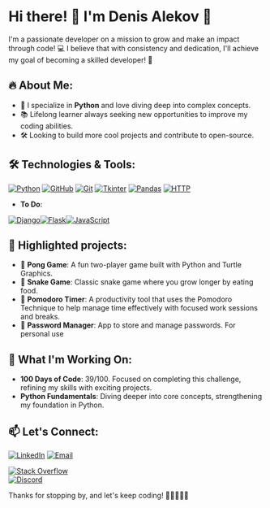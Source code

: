 # Hi there! 👋 I'm Denis Alekov 🚀

I'm a passionate developer on a mission to grow and make an impact through code! 💻 I believe that with consistency and dedication, I'll achieve my goal of becoming a skilled developer! 💪

## 🔥 About Me:
- 🚀 I specialize in **Python** and love diving deep into complex concepts.
- 📚 Lifelong learner always seeking new opportunities to improve my coding abilities.
- 🛠️ Looking to build more cool projects and contribute to open-source.

## 🛠️ Technologies & Tools:

<a href="https://github.com/dalekov"><img src="https://img.shields.io/badge/python-3670A0?style=for-the-badge&logo=python&logoColor=ffdd54" alt="Python" /></a>
<a href="https://github.com/"><img src="https://img.shields.io/badge/github-181717?style=for-the-badge&logo=github&logoColor=white" alt="GitHub" /></a>
<a href="https://git-scm.com/"><img src="https://img.shields.io/badge/git-F05032?style=for-the-badge&logo=git&logoColor=white" alt="Git" /></a>
<a href="https://wiki.python.org/moin/TkInter"><img src="https://img.shields.io/badge/Tkinter-1F8F8C?style=for-the-badge&logo=python&logoColor=white" alt="Tkinter" /></a>
<a href="https://pandas.pydata.org/"><img src="https://img.shields.io/badge/Pandas-150458?style=for-the-badge&logo=pandas&logoColor=white" alt="Pandas" /></a>
<a href="https://developer.mozilla.org/en-US/docs/Web/HTTP"><img src="https://img.shields.io/badge/HTTP-5D5D5D?style=for-the-badge&logo=http&logoColor=white" alt="HTTP" /></a>





- **To Do**:

<a href="https://www.djangoproject.com/"><img src="https://img.shields.io/badge/django-092E20?style=for-the-badge&logo=django&logoColor=white" alt="Django" /></a><a href="https://flask.palletsprojects.com/"><img src="https://img.shields.io/badge/flask-000000?style=for-the-badge&logo=flask&logoColor=white" alt="Flask" /></a><a href="https://developer.mozilla.org/en-US/docs/Web/JavaScript"><img src="https://img.shields.io/badge/javascript-F7DF1E?style=for-the-badge&logo=javascript&logoColor=black" alt="JavaScript" /></a>


## 🚀 Highlighted projects:
- 🏓 **Pong Game**: A fun two-player game built with Python and Turtle Graphics.
- 🐍 **Snake Game**: Classic snake game where you grow longer by eating food.
- 🍅 **Pomodoro Timer**: A productivity tool that uses the Pomodoro Technique to help manage time effectively with focused work sessions and breaks.
- 🔐 **Password Manager**: App to store and manage passwords. For personal use

## 🌟 What I'm Working On:
- **100 Days of Code**: 39/100. Focused on completing this challenge, refining my skills with exciting projects.
- **Python Fundamentals**: Diving deeper into core concepts, strengthening my foundation in Python.

## 📫 Let's Connect:
[![LinkedIn](https://img.shields.io/badge/LinkedIn-Denis%20Alekov-blue)](https://www.linkedin.com/in/dalekov/)
[![Email](https://img.shields.io/badge/Email-denis.alekov1@gmail.com-red)](mailto:denis.alekov1@gmail.com)

[![Stack Overflow](https://img.shields.io/badge/Stack_Overflow-denignn-FE7A16?style=for-the-badge&logo=stack-overflow&logoColor=white)](https://stackoverflow.com/users/23987588/denignn)  
[![Discord](https://img.shields.io/badge/Discord-shmentikapeli-7289DA?style=for-the-badge&logo=discord&logoColor=white)](https://discord.com/users/shmentikapeli)



Thanks for stopping by, and let's keep coding! 🚀👨‍💻👩‍💻
